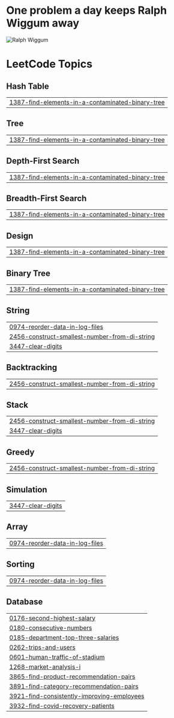 # One problem a day keeps Ralph Wiggum away

![Ralph Wiggum](https://upload.wikimedia.org/wikipedia/en/thumb/1/14/Ralph_Wiggum.png/220px-Ralph_Wiggum.png)

<!---LeetCode Topics Start-->
# LeetCode Topics
## Hash Table
|  |
| ------- |
| [1387-find-elements-in-a-contaminated-binary-tree](https://github.com/OmarFarag95/problem-solving/tree/master/1387-find-elements-in-a-contaminated-binary-tree) |
## Tree
|  |
| ------- |
| [1387-find-elements-in-a-contaminated-binary-tree](https://github.com/OmarFarag95/problem-solving/tree/master/1387-find-elements-in-a-contaminated-binary-tree) |
## Depth-First Search
|  |
| ------- |
| [1387-find-elements-in-a-contaminated-binary-tree](https://github.com/OmarFarag95/problem-solving/tree/master/1387-find-elements-in-a-contaminated-binary-tree) |
## Breadth-First Search
|  |
| ------- |
| [1387-find-elements-in-a-contaminated-binary-tree](https://github.com/OmarFarag95/problem-solving/tree/master/1387-find-elements-in-a-contaminated-binary-tree) |
## Design
|  |
| ------- |
| [1387-find-elements-in-a-contaminated-binary-tree](https://github.com/OmarFarag95/problem-solving/tree/master/1387-find-elements-in-a-contaminated-binary-tree) |
## Binary Tree
|  |
| ------- |
| [1387-find-elements-in-a-contaminated-binary-tree](https://github.com/OmarFarag95/problem-solving/tree/master/1387-find-elements-in-a-contaminated-binary-tree) |
## String
|  |
| ------- |
| [0974-reorder-data-in-log-files](https://github.com/OmarFarag95/problem-solving/tree/master/0974-reorder-data-in-log-files) |
| [2456-construct-smallest-number-from-di-string](https://github.com/OmarFarag95/problem-solving/tree/master/2456-construct-smallest-number-from-di-string) |
| [3447-clear-digits](https://github.com/OmarFarag95/problem-solving/tree/master/3447-clear-digits) |
## Backtracking
|  |
| ------- |
| [2456-construct-smallest-number-from-di-string](https://github.com/OmarFarag95/problem-solving/tree/master/2456-construct-smallest-number-from-di-string) |
## Stack
|  |
| ------- |
| [2456-construct-smallest-number-from-di-string](https://github.com/OmarFarag95/problem-solving/tree/master/2456-construct-smallest-number-from-di-string) |
| [3447-clear-digits](https://github.com/OmarFarag95/problem-solving/tree/master/3447-clear-digits) |
## Greedy
|  |
| ------- |
| [2456-construct-smallest-number-from-di-string](https://github.com/OmarFarag95/problem-solving/tree/master/2456-construct-smallest-number-from-di-string) |
## Simulation
|  |
| ------- |
| [3447-clear-digits](https://github.com/OmarFarag95/problem-solving/tree/master/3447-clear-digits) |
## Array
|  |
| ------- |
| [0974-reorder-data-in-log-files](https://github.com/OmarFarag95/problem-solving/tree/master/0974-reorder-data-in-log-files) |
## Sorting
|  |
| ------- |
| [0974-reorder-data-in-log-files](https://github.com/OmarFarag95/problem-solving/tree/master/0974-reorder-data-in-log-files) |
## Database
|  |
| ------- |
| [0176-second-highest-salary](https://github.com/OmarFarag95/problem-solving/tree/master/0176-second-highest-salary) |
| [0180-consecutive-numbers](https://github.com/OmarFarag95/problem-solving/tree/master/0180-consecutive-numbers) |
| [0185-department-top-three-salaries](https://github.com/OmarFarag95/problem-solving/tree/master/0185-department-top-three-salaries) |
| [0262-trips-and-users](https://github.com/OmarFarag95/problem-solving/tree/master/0262-trips-and-users) |
| [0601-human-traffic-of-stadium](https://github.com/OmarFarag95/problem-solving/tree/master/0601-human-traffic-of-stadium) |
| [1268-market-analysis-i](https://github.com/OmarFarag95/problem-solving/tree/master/1268-market-analysis-i) |
| [3865-find-product-recommendation-pairs](https://github.com/OmarFarag95/problem-solving/tree/master/3865-find-product-recommendation-pairs) |
| [3891-find-category-recommendation-pairs](https://github.com/OmarFarag95/problem-solving/tree/master/3891-find-category-recommendation-pairs) |
| [3921-find-consistently-improving-employees](https://github.com/OmarFarag95/problem-solving/tree/master/3921-find-consistently-improving-employees) |
| [3932-find-covid-recovery-patients](https://github.com/OmarFarag95/problem-solving/tree/master/3932-find-covid-recovery-patients) |
<!---LeetCode Topics End-->